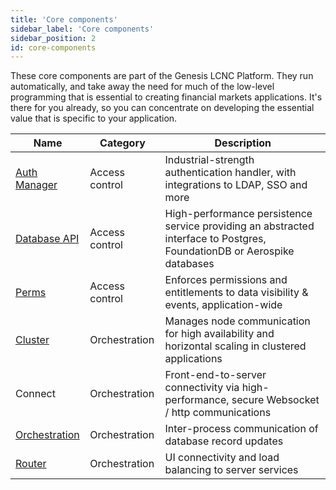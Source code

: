 ```yaml
---
title: 'Core components'
sidebar_label: 'Core components'
sidebar_position: 2
id: core-components
---
```


These core components are part of the Genesis LCNC Platform. They run automatically, and take away the need for much of the low-level programming that is essential to creating financial markets applications. It's there for you already, so you can concentrate on developing the essential value that is specific to your application.

| Name| Category | Description|
|------------------------------------|---------------------|-----|
| [Auth Manager](/creating-applications/defining-your-application/access-control/authentic-over/)   | Access control | Industrial-strength authentication handler, with integrations to LDAP, SSO and more  |
| [Database API](/reference/developer/api/entity-db/)  | Access control | High-performance persistence service providing an abstracted interface to Postgres, FoundationDB or Aerospike databases  |
| [Perms](/creating-applications/defining-your-application/access-control/authentic-over/#generic-permissions) | Access control | Enforces permissions and entitlements to data visibility & events, application-wide  |
| [Cluster](/managing-applications/operate/clustering/clusters/)  | Orchestration  | Manages node communication for high availability and horizontal scaling in clustered applications    |
| Connect  | Orchestration  | Front-end-to-server connectivity via high-performance, secure Websocket / http communications  |
| [Orchestration](/managing-applications/operate/inter-process-messages/internal-messaging/)   | Orchestration  | Inter-process communication of database record updates |
| [Router](/creating-applications/configure-runtime/genesis-router/) | Orchestration  | UI connectivity and load balancing to server services   |
